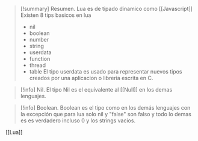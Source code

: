 >[!summary] Resumen.
>Lua es de tipado dinamico como [[Javascript]]
>Existen 8 tips basicos en lua
>- nil
>- boolean
>- number
>- string
>- userdata
>- function
>- thread
>- table
>El tipo userdata es usado para representar nuevos tipos creados por una aplicacion o libreria escrita en C.

>[!info] Nil.
>El tipo Nil es el equivalente al [[Null]] en los demas lenguajes.

>[!info] Boolean.
>Boolean es el tipo como en los demás lenguajes con la excepción que para lua solo nil y "false" son falso y todo lo demas es es verdadero incluso 0 y los strings vacios.


[[Lua]]